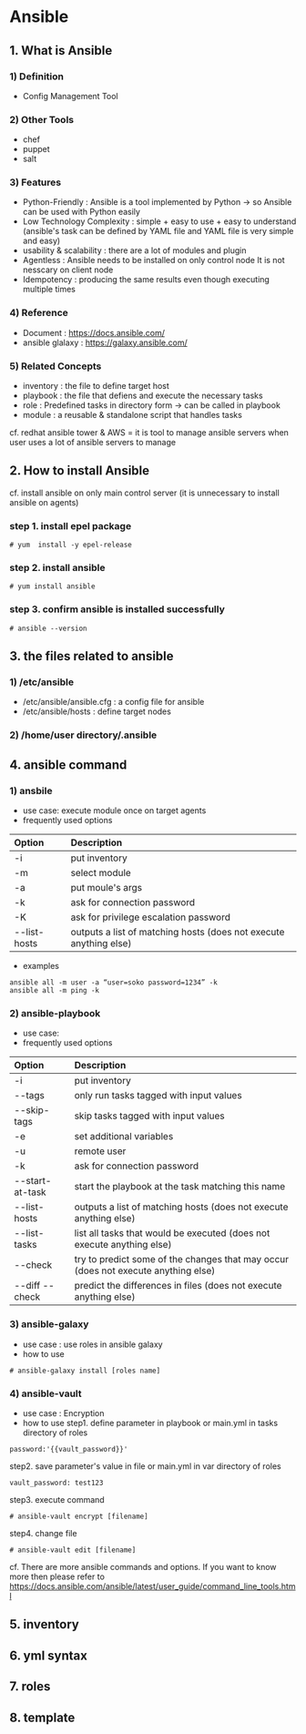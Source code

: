 # Ansible


## 1. What is Ansible
### 1) Definition 
- Config Management Tool

### 2) Other Tools 
- chef
- puppet
- salt

### 3) Features
- Python-Friendly : Ansible is a tool implemented by Python -> so Ansible can be used with Python easily
- Low Technology Complexity : simple + easy to use + easy to understand 
                              (ansible's task can be defined by YAML file and YAML file is very simple and easy) 
- usability & scalability : there are a lot of modules and plugin
- Agentless : Ansible needs to be installed on only control node
              It is not nesscary on client node
- Idempotency : producing the same results even though executing multiple times 

### 4) Reference
- Document : https://docs.ansible.com/
- ansible glalaxy : https://galaxy.ansible.com/

### 5) Related Concepts
- inventory : the file to define target host
- playbook : the file that defiens and execute the necessary tasks
- role : Predefined tasks in directory form -> can be called in playbook
- module : a reusable & standalone script that handles tasks

cf. redhat ansible tower & AWS = it is tool to manage ansible servers when user uses a lot of ansible servers to manage 


## 2. How to install Ansible
cf. install ansible on only main control server (it is unnecessary to install ansible on agents)

### step 1. install epel package
```
# yum  install -y epel-release
```

### step 2. install ansible
```
# yum install ansible
```

### step 3. confirm ansible is installed successfully
```
# ansible --version
```

## 3. the files related to ansible
### 1) /etc/ansible
- /etc/ansible/ansible.cfg : a config file for ansible 
- /etc/ansible/hosts : define target nodes
### 2) /home/user directory/.ansible


## 4. ansible command
### 1) ansbile
- use case: execute module once on target agents
- frequently used options

| Option | Description | 
|:--------|:--------|
| -i | put inventory |
| -m | select module |
| -a | put moule's args |
| -k | ask for connection password |
| -K | ask for privilege escalation password |
| --list-hosts | outputs a list of matching hosts (does not execute anything else) |

- examples
```
ansible all -m user -a “user=soko password=1234” -k
ansible all -m ping -k
```

### 2) ansible-playbook
- use case: 
- frequently used options

| Option | Description | 
|:--------|:--------|
| -i | put inventory |
| --tags | only run tasks tagged with input values |
| --skip-tags | skip tasks tagged with input values |
| -e | set additional variables |
| -u | remote user |
| -k | ask for connection password |
| --start-at-task | start the playbook at the task matching this name |
| --list-hosts | outputs a list of matching hosts (does not execute anything else) |
| --list-tasks | list all tasks that would be executed (does not execute anything else) |
| --check | try to predict some of the changes that may occur (does not execute anything else) |
| --diff --check | predict the differences in files (does not execute anything else) |

### 3) ansible-galaxy
- use case : use roles in ansible galaxy
- how to use 
```
# ansible-galaxy install [roles name]
```

### 4) ansible-vault
- use case : Encryption
- how to use 
step1. define parameter in playbook or main.yml in tasks directory of roles
```
password:'{{vault_password}}'
```

step2. save parameter's value in file or main.yml in var directory of roles
```
vault_password: test123
```

step3. execute command
```
# ansible-vault encrypt [filename]
```

step4. change file
```
# ansible-vault edit [filename]

```

cf. There are more ansible commands and options. If you want to know more then please refer to https://docs.ansible.com/ansible/latest/user_guide/command_line_tools.html


## 5. inventory

## 6. yml syntax

## 7. roles

## 8. template 
